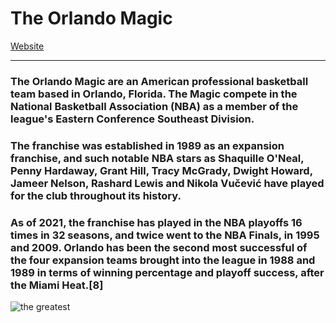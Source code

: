 # The Orlando Magic

[Website](https://www.nba.com/magic)

---

### The Orlando Magic are an American professional basketball team based in Orlando, Florida. The Magic compete in the National Basketball Association (NBA) as a member of the league's Eastern Conference Southeast Division. 

### The franchise was established in 1989 as an expansion franchise, and such notable NBA stars as Shaquille O'Neal, Penny Hardaway, Grant Hill, Tracy McGrady, Dwight Howard, Jameer Nelson, Rashard Lewis and Nikola Vučević have played for the club throughout its history. 

### As of 2021, the franchise has played in the NBA playoffs 16 times in 32 seasons, and twice went to the NBA Finals, in 1995 and 2009. Orlando has been the second most successful of the four expansion teams brought into the league in 1988 and 1989 in terms of winning percentage and playoff success, after the Miami Heat.[8]

![the greatest](orlandogreat.jpeg)
